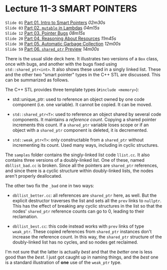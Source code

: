 # Lecture 11-3 SMART POINTERS

`Slide 01` [Part 01. Intro to Smart Pointers](https://ensemble.reed.edu/Watch/b2SGr73Z) *02m30s*  
`Slide 03` [Part 02. `mutable` in Lambdas](https://ensemble.reed.edu/Watch/z7K4QdEe) *04m15s*  
`Slide 12` [Part 03. Pointer Bugs](https://ensemble.reed.edu/Watch/Hr35LoJa) *08m15s*  
`Slide 20` [Part 04. Reasoning About Resources]() *11m45s*  
`Slide 30` [Part 05. Automatic Garbage Collection](https://ensemble.reed.edu/Watch/e3Q4Hcq2) *12m00s*  
`Slide 59` [Part 06. `shared_ptr` Preview](https://ensemble.reed.edu/Watch/o6JLs95X) *14m00s*  

There is the usual slide deck here. It illustrates two versions of a
`Box` class, once with bugs, and another with the bugs fixed using
`std::shared_ptr<int>`. It also shows these used in a singly linked
list. These and the other two "smart pointer" types in the C++ STL are
discussed. This can be summarized as follows.

The C++ STL provides three template types (`#include <memory>`):

* std::unique_ptr<T>: used to reference an object owned by one code
component (i.e. one variable). It cannot be copied. It can be moved.

* `std::shared_ptr<T>`: used to reference an object shared by several code
components. It maintains a *reference count*. Copying a shared pointer
increments this count. If a `shared_ptr` variable loses scope or if an
object with a `shared_ptr` component is deleted, it is decremented.

* `std::weak_ptr<T>`: only constructable from a `shared_ptr` without
incrementing its count. Used many ways, including in cyclic
structures.

The `samples` folder contains the singly-linked list code `llist.cc`.
It also contains three versions of a doubly-linked list. One of these,
named `dbllist_bad.cc` is broken. Since all the pointers are
`shared_ptr` references, and since there is a cyclic structure within
doubly-linked lists, the nodes aren't properly deallocated.

The other two fix the `_bad` one in two ways:

* `dbllist_better.cc`: all references are `shared_ptr` here, as well.
But the explicit destructor traverses the list and sets all the 
`prev` links to `nullptr`. This has the effect of breaking any cyclic
structures in the list so that the nodes' `shared_ptr` reference counts 
can go to 0, leading to their reclamation.

* `dbllist_best.cc`: this code instead works with `prev` links of
type `weak_ptr`. These copied references from `shared_ptr` instances
don't increase the reference count. In this way, the `shared_ptr`
structure of the doubly-linked list has no cycles, and so nodes
get reclaimed.

I'm not sure that the latter is actually *best* and that the *better*
one is less good than the *best*.  I just got caught up in naming
things, and the *best* one is a standard illustration of **one** use
of the `weak_ptr` type.

